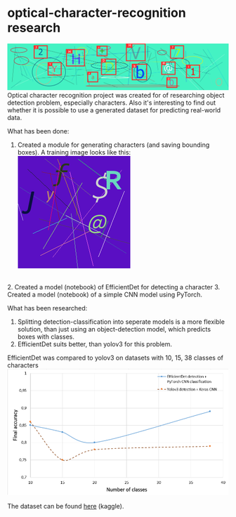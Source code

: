 # optical-character-recognition research
![alt text](https://github.com/Yzoop/optical-character-recognition/blob/main/proj_imgs/background.png?raw=true)
Optical character recognition project was created for of researching object detection problem, especially characters. Also it's interesting to find out whether it is possible to use a generated dataset for predicting real-world data.<br>

What has been done:
1. Created a module for generating characters (and saving bounding boxes). A training image looks like this:
<br> ![alt text](https://github.com/Yzoop/optical-character-recognition/blob/main/proj_imgs/012f7n1C8S.png)
<br>
2. Created a model (notebook) of EfficientDet for detecting a character
3. Created a model (notebook) of a simple CNN model using PyTorch.

What has been researched: <br>
1. Splitting detection-classification into seperate models is a more flexible solution, than just using an object-detection model, which predicts boxes with classes.
2. EfficientDet suits better, than yolov3 for this problem.

EfficientDet was compared to yolov3 on datasets with 10, 15, 38 classes of characters
 ![alt text](https://github.com/Yzoop/optical-character-recognition/blob/main/proj_imgs/yolov_vs_effdet.png)


The dataset can be found <a href="https://www.kaggle.com/ivankalinchuk/charaters-for-detection-classification">here</a> (kaggle).
